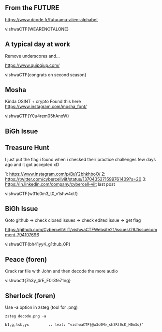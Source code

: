 ## From the FUTURE
https://www.dcode.fr/futurama-alien-alphabet

vishwaCTF{WEARENOTALONE}

## A typical day at work
Remove underscores and...

https://www.quipqiup.com/

vishwaCTF{congrats on second season}

## Mosha
Kinda OSINT + crypto
Found this here https://www.instagram.com/mosha_font/

vishwaCTF{Y0u4rem05hAnoW}

## BiGh Issue

## Treasure Hunt
I just put the flag i found when i checked their practice
challenges few days ago and it got accepted xD

1: https://www.instagram.com/p/BuY2bhkhboO/
2: https://twitter.com/cybercellviit/status/1370435371599761409?s=20
3: https://in.linkedin.com/company/cybercell-viit last post

vishwaCTF{w31c0m3_t0_v1shw4ctf}

## BiGh Issue
Goto github -> check closed issues -> check edited issue -> get flag

https://github.com/CybercellVIIT/vishwaCTFWebsite21/issues/28#issuecomment-794107696

vishwaCTF{bh41yy4_g1thub_0P}

## Peace (foren)
Crack rar file with John and then decode the more audio

vishwactf{7h3y_4rE_F0r3fe71ng}

## Sherlock (foren)
Use -a option in zsteg (tool for .png)
```
zsteg decode.png -a

b1,g,lsb,yx         .. text: "vishwaCTF{@w3s0Me_sh3Rl0cK_H0m3s}"

```

